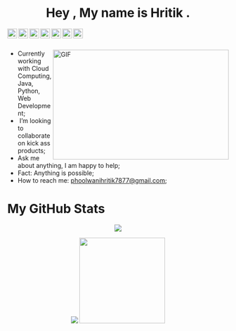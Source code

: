 <html lang="en">
<head>
<meta charset="utf-8">
<meta name="viewport" content="width=device-width, initial-scale=1, shrink-to-fit=no">


</head>
<body>
<center><h1>Hey , My name is Hritik .</h1></center>



<a href="https://github.com/Hritik-HP" rel="nofollow">
<img align="left" alt="Github" width="22px" src="https://cdn.jsdelivr.net/npm/simple-icons@3.11.0/icons/github.svg" style="max-width:100%;">
</a>
<a href="https://www.linkedin.com/in/hritik-phoolwani-854427181/" rel="nofollow">
<img align="left" alt="Linkedin" width="22px" src="https://cdn.jsdelivr.net/npm/simple-icons@3.11.0/icons/linkedin.svg" style="max-width:100%;">
</a>
<a href="https://www.facebook.com/Hp.hacks9" rel="nofollow">
<img align="left" alt="Facebook" width="22px" src="https://cdn.jsdelivr.net/npm/simple-icons@3.11.0/icons/facebook.svg" style="max-width:100%;">
</a>
<a href="https://www.instagram.com/_hritik_22_/" rel="nofollow">
<img align="left" alt="Instagram" width="22px" src="https://cdn.jsdelivr.net/npm/simple-icons@3.11.0/icons/instagram.svg" style="max-width:100%;">
</a>
<a href="https://twitter.com/HritikPhoolwan1" rel="nofollow">
<img align="left" alt="Twitter" width="22px" src="https://cdn.jsdelivr.net/npm/simple-icons@3.11.0/icons/twitter.svg" style="max-width:100%;">
</a>
<a href="mailto:phoolwanihritik7877@gmail.com" rel="nofollow">
<img align="left" alt="Gmail" width="22px" src="https://cdn.jsdelivr.net/npm/simple-icons@3.11.0/icons/gmail.svg" style="max-width:100%;">
</a>
<a href="https://www.youtube.com/channel/UC9Qe9JXhtaFafmtoR-Xov-A" rel="youtube">
<img align="left" alt="Gaming" width="22px" src="https://cdn.jsdelivr.net/npm/simple-icons@3.11.0/icons/youtube.svg" style="max-width:100%;">
</a>

<br>
<br>

<a target="_blank" rel="noopener noreferrer" href="https://giffiles.alphacoders.com/209/209474.gif"><img align="right" height="250" width="400" alt="GIF" src="https://camo.githubusercontent.com/86a3b6db470f1a0429f7355c08d1edabf3d2c804/68747470733a2f2f6d69726f2e6d656469756d2e636f6d2f6d61782f313336302f312a495247486d69477361313673746564517649615a66772e676966" data-canonical-src="https://miro.medium.com/max/1360/1*IRGHmiGsa16stedQvIaZfw.gif" style="max-width:100%;"></a>
<ul>
<li><g-emoji class="g-emoji" alias="hammer_and_wrench" fallback-src="https://github.githubassets.com/images/icons/emoji/unicode/1f6e0.png"></g-emoji> Currently working with Cloud Computing, Java, Python, Web Development;</li>
<li>&zwj; I’m looking to collaborate on kick ass products;</li>
<li><g-emoji class="g-emoji" alias="speech_balloon" fallback-src="https://github.githubassets.com/images/icons/emoji/unicode/1f4ac.png"></g-emoji> Ask me about anything, I am happy to help;</li>
<li><g-emoji class="g-emoji" alias="zap" fallback-src="https://github.githubassets.com/images/icons/emoji/unicode/26a1.png"></g-emoji> Fact: Anything is possible;</li>
<li><g-emoji class="g-emoji" alias="mailbox" fallback-src="https://github.githubassets.com/images/icons/emoji/unicode/1f4eb.png"></g-emoji> How to reach me: <a href="mailto:phoolwanihritik7877@gmail.com.com">phoolwanihritik7877@gmail.com</a>;</li>
</ul>
<h1><b>My GitHub Stats</b></h1>

<p align = "center"><img src="https://github-readme-streak-stats.herokuapp.com/?user=Hritik-HP&theme=radical"> </p>
<p align = "center"><img src = "https://github-readme-stats.vercel.app/api?username=Hritik-HP&show_icons=true&theme=radical">
<img src="https://github-readme-stats.vercel.app/api/top-langs/?username=Hritik-HP&theme=radical" weidth = "50%" height="195px"> </p>


<!--[![Hritik's github stats](https://github-readme-
stats.vercel.app/api?//username=Hritik-HP&show_icons=true&theme=graywhite)](https://github.com/Hritik-HP/Hritik-HP)-->








</body>

<!-- <script src="https://unpkg.com/@lottiefiles/lottie-player@latest/dist/lottie-player.js"></script>
-->
</html>
